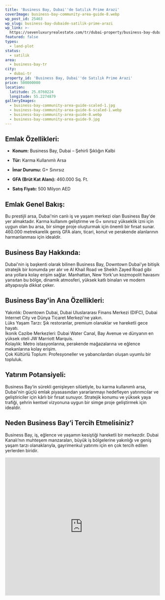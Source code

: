 ```yaml
---
title: 'Business Bay, Dubai''de Satılık Prime Arazi'
coverImage: business-bay-community-area-guide-8.webp
wp_post_id: 25463
wp_slug: business-bay-dubaide-satilik-prime-arazi
wp_link: >-
  https://sevenluxuryrealestate.com/tr/dubai-property/business-bay-dubaide-satilik-prime-arazi/
featured: false
types:
  - land-plot
status:
  - satilik
area:
  - business-bay-tr
city:
  - dubai-tr
property_id: 'Business Bay, Dubai''de Satılık Prime Arazi'
price: 500000000
location:
  latitude: 25.0760224
  longitude: 55.2274879
galleryImages:
  - business-bay-community-area-guide-scaled-1.jpg
  - business-bay-community-area-guide-6-scaled-1.webp
  - business-bay-community-area-guide-8.webp
  - business-bay-community-area-guide-9.jpg
---
```


## **Emlak Özellikleri:**

- **Konum:** Business Bay, Dubai – Şehirli Şıklığın Kalbi

- **Tür:** Karma Kullanımlı Arsa

- **İmar Durumu:** G+ Sınırsız

- **GFA (Brüt Kat Alanı):** 460.000 Sq. Ft.

- **Satış Fiyatı:** 500 Milyon AED

## **Emlak Genel Bakış:**

Bu prestijli arsa, Dubai'nin canlı iş ve yaşam merkezi olan Business Bay'de yer almaktadır. Karma kullanım geliştirme ve G+ sınırsız yükseklik izni için uygun olan bu arsa, bir simge proje oluşturmak için önemli bir fırsat sunar. 460.000 metrekarelik geniş GFA alanı, ticari, konut ve perakende alanlarının harmanlanması için idealdir.

## **Business Bay Hakkında:**

Dubai'nin iş başkenti olarak bilinen Business Bay, Downtown Dubai'ye bitişik stratejik bir konumda yer alır ve Al Khail Road ve Sheikh Zayed Road gibi ana yollara kolay erişim sağlar. Manhattan, New York'un kozmopolit havasını yansıtan bu bölge, dinamik atmosferi, yüksek katlı binaları ve modern altyapısıyla dikkat çeker.

## **Business Bay'in Ana Özellikleri:**

Yakınlık: Downtown Dubai, Dubai Uluslararası Finans Merkezi (DIFC), Dubai Internet City ve Dünya Ticaret Merkezi'ne yakın.  
Lüks Yaşam Tarzı: Şık restoranlar, premium olanaklar ve hareketli gece hayatı.  
İkonik Cazibe Merkezleri: Dubai Water Canal, Bay Avenue ve dünyanın en yüksek oteli JW Marriott Marquis.  
Kolaylık: Metro istasyonlarına, perakende mağazalarına ve eğlence mekanlarına kolay erişim.  
Çok Kültürlü Toplum: Profesyoneller ve yabancılardan oluşan uyumlu bir topluluk.

## **Yatırım Potansiyeli:**

Business Bay’in sürekli genişleyen silüetiyle, bu karma kullanımlı arsa, Dubai'nin güçlü emlak piyasasından yararlanmayı hedefleyen yatırımcılar ve geliştiriciler için kârlı bir fırsat sunuyor. Stratejik konumu ve yüksek yaya trafiği, şehrin kentsel vizyonuna uygun bir simge proje geliştirmek için idealdir.

## **Neden Business Bay’i Tercih Etmelisiniz?**

Business Bay, iş, eğlence ve yaşamın kesiştiği hareketli bir merkezdir. Dubai Kanalı’nın muhteşem manzaraları, büyük iş bölgelerine yakınlığı ve geniş yaşam tarzı olanaklarıyla, gayrimenkul yatırımı için en çok tercih edilen yerlerden biridir.

<iframe src="https://www.google.com/maps/embed?pb=!1m18!1m12!1m3!1d40847.561462791884!2d55.24949896108574!3d25.188094492722477!2m3!1f0!2f0!3f0!3m2!1i1024!2i768!4f13.1!3m3!1m2!1s0x3e5f682def25f457%3A0x3dd4c4097970950e!2sBusiness%20Bay%20-%20Dubai!5e0!3m2!1sen!2sae!4v1736865201836!5m2!1sen!2sae" width="100%" height="450" style="border:0;" allowfullscreen loading="lazy" referrerpolicy="no-referrer-when-downgrade"></iframe>
